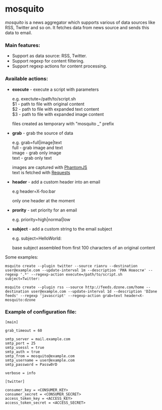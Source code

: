 
# mosquito

*mosquito* is a news aggregator which supports various of data sources like RSS, Twitter and so on. It fetches data from news source and sends this data to email.  

### Main features:

* Support as data source: RSS, Twitter.
* Support regexp for content filtering.
* Support regexp actions for content processing.

### Available actions:

* **execute** - execute a script with parameters  
    
  e.g. exectute=/path/to/script.sh  
  $1 - path to file with original content  
  $2 - path to file with expanded text content  
  $3 - path to file with expanded image content
  
  files created as temporary with "mosquito _" prefix
  
* **grab** - grab the source of data  
    
  e.g. grab=full|image|text  
  full - grab image and text  
  image - grab only image  
  text - grab only text
    
  images are captured with [PhantomJS](http://phantomjs.org/)  
  text is fetched with [Requests](http://docs.python-requests.org/en/latest/)
  
* **header** - add a custom header into an email  
    
  e.g header=X-foo:bar
    
  only one header at the moment
  
* **prority** - set priority for an email  
    
  e.g. priority=high|normal|low

* **subject** - add a custom string to the email subject  
    
  e.g. subject=HelloWorld: 
    
  base subject assembled from first 100 characters of an original content

Some examples:

```
msquito create --plugin twitter --source rianru --destination user@example.com --update-interval 1m --description 'РИА Новости' --regexp '.*' --regexp-action execute=/path/to/script.sh subject=Twitter: 
```

```
msquito create --plugin rss --source http://feeds.dzone.com/home --destination user@example.com --update-interval 1d --description 'DZone feeds' --regexp 'javascript' --regexp-action grab=text header=X-mosquito:dzone 
```

### Example of configuration file:

```
[main]

grab_timeout = 60

smtp_server = mail.example.com
smtp_port = 25
smtp_usessl = true
smtp_auth = true
smtp_from = mosquito@example.com
smtp_username = user@example.com
smtp_password = Passw0rD

verbose = info

[twitter]

consumer_key = <CONSUMER_KEY>
consumer_secret = <CONSUMER_SECRET>
access_token_key = <ACCESS_KEY>
access_token_secret = <ACCESS_SECRET>

```
